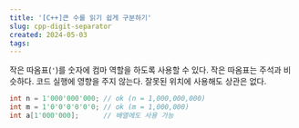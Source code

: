 ```yaml
---
title: '[C++]큰 수를 읽기 쉽게 구분하기'
slug: cpp-digit-separator
created: 2024-05-03
tags:
---
```


작은 따옴표(`'`)를 숫자에 컴마 역할을 하도록 사용할 수 있다.
작은 따옴표는 주석과 비슷하다. 코드 실행에 영향을 주지 않는다. 잘못된 위치에 사용해도 상관은 없다.

```cpp
int n = 1'000'000'000; // ok (n = 1,000,000,000)
int m = 1'0'0'0'0'0'0; // ok (m = 1,000,000)
int a[1'000'000];      // 배열에도 사용 가능
```
